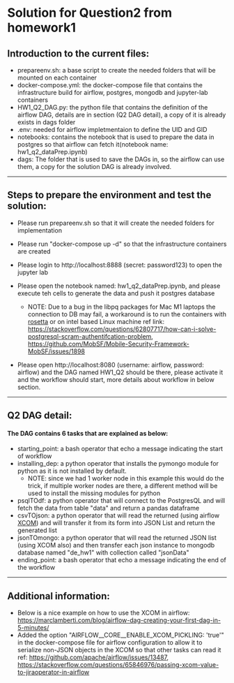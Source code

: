 # Solution for Question2 from homework1

## Introduction to the current files:
- prepareenv.sh: a base script to create the needed folders that will be mounted on each container
- docker-compose.yml: the docker-compose file that contains the infrastructure build for airflow, postgres, mongodb and jupyter-lab containers
- HW1_Q2_DAG.py: the python file that contains the definition of the airflow DAG, details are in section (Q2 DAG detail), a copy of it is already exists in dags folder
- .env: needed for airflow impletmentaion to define the UID and GID
- notebooks: contains the notebook that is used to prepare the data in postgres so that airflow can fetch it(notebook name: hw1_q2_dataPrep.ipynb)
- dags: The folder that is used to save the DAGs in, so the airflow can use them, a copy for the solution DAG is already involved.

----

## Steps to prepare the environment and test the solution:
- Please run prepareenv.sh so that it will create the needed folders for implementation
- Please run "docker-compose up -d" so that the infrastructure containers are created
- Please login to http://localhost:8888 (secret: password123) to open the jupyter lab
- Please open the notebook named: hw1_q2_dataPrep.ipynb, and please execute teh cells to generate the data and push it postgres database
  - NOTE: Due to a bug in the libpq packages for Mac M1 laptops the connection to DB may fail, a workaround is to run the containers with [rosetta](https://docs.docker.com/desktop/mac/apple-silicon/#system-requirements 'rosetta')  or on intel based Linux machine ref link: https://stackoverflow.com/questions/62807717/how-can-i-solve-postgresql-scram-authentifcation-problem, https://github.com/MobSF/Mobile-Security-Framework-MobSF/issues/1898

- Please open http://localhost:8080 (username: airflow, password: airflow) and the DAG named HW1_Q2 should be there, please activate it and the workflow should start, more details about workflow in below section.

---

## Q2 DAG detail:

#### The DAG contains 6 tasks that are explained as below:
- starting_point: a bash operator that echo a message indicating the start of workflow
- installing_dep: a python operator that installs the pymongo module for python as it is not installed by default.
  - NOTE: since we had 1 worker node in this example this would do the trick, if multiple worker nodes are there, a different method will be used to install the missing modules for python
- psqlTOdf: a python operator that will connect to the PostgresQL and will fetch the data from table "data" and return a pandas dataframe
- csvTOjson: a python operator that will read the returned (using airflow [XCOM](https://airflow.apache.org/docs/apache-airflow/stable/concepts/xcoms.html 'XCOM')) and will transfer it from its form into JSON List and return the generated list
- jsonTOmongo: a python operator that will read the returned JSON list (using XCOM also) and then transfer each json instance to mongodb database named "de_hw1" with collection called "jsonData"
- ending_point: a bash operator that echo a message indicating the end of the workflow

---

## Additional information:
- Below is a nice example on how to use the XCOM in airflow: https://marclamberti.com/blog/airflow-dag-creating-your-first-dag-in-5-minutes/
- Added the option "AIRFLOW__CORE__ENABLE_XCOM_PICKLING: 'true'" in the docker-compose file for airflow configuration to allow it to serialize non-JSON objects in the XCOM so that other tasks can read it ref: https://github.com/apache/airflow/issues/13487, https://stackoverflow.com/questions/65846976/passing-xcom-value-to-jiraoperator-in-airflow